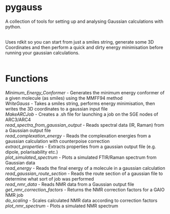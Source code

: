 # pygauss<br>
A collection of tools for setting up and analysing Gaussian calculations with python. <br><br>

Uses rdkit so you can start from just a smiles string, generate some 3D Coordinates and then perform a quick and dirty energy minimisation before running your gaussian calculations.<br><br>


# Functions<br>
_Minimum_Energy_Conformer_			    -	Generates the minimum energy conformer of a given molecule (as smiles) using the MMFF94 method<br>
_WriteGauss_							          -	Takes a smiles string, performs energy minimisation, then writes the 3D coordinates to a gaussian input file<br>
_MakeARCJob_							          - Creates a .sh file for launching a job on the SGE nodes of ARC3/ARC4<br>
_read_spectra_from_gaussian_output_	-	Reads spectral data (IR, Raman) from a Gaussian output file<br>
_read_complexation_energy_	  		  -	Reads the complexation energies from a gaussian calculation with counterpoise correction<br>
_extract_properties_					      -	Extracts properties from a gaussian output file (e.g. dipole, polarisability etc.)<br>
_plot_simulated_spectrum_			    	-	Plots a simulated FTIR/Raman spectrum from Gaussian data<br>
_read_energy_							          -	Reads the final energy of a molecule in a gaussian calculation<br>
_read_gaussian_route_section_    		-	Reads the route section of a gaussian file to determine what sort of job was performed<br>
_read_nmr_data_						          -	Reads NMR data from a Gaussian output file<br>
_get_nmr_correction_factors_    		-	Returns the NMR correction factors for a GAIO NMR job<br>
_do_scaling_							          -	Scales calculated NMR data according to correction factors<br>
_plot_nmr_spectrum_					        -	Plots a simulated NMR spectrum <br>
